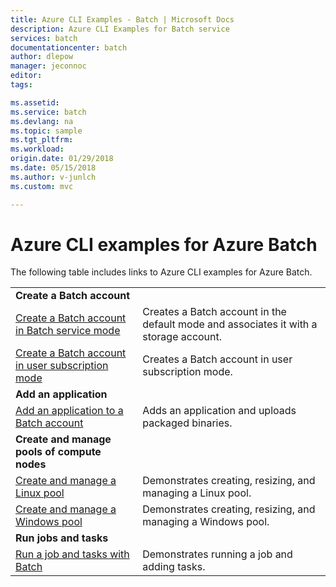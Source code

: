 ```yaml
---
title: Azure CLI Examples - Batch | Microsoft Docs
description: Azure CLI Examples for Batch service
services: batch
documentationcenter: batch
author: dlepow
manager: jeconnoc
editor: 
tags: 

ms.assetid:
ms.service: batch
ms.devlang: na
ms.topic: sample
ms.tgt_pltfrm: 
ms.workload: 
origin.date: 01/29/2018
ms.date: 05/15/2018
ms.author: v-junlch
ms.custom: mvc

---
```

# Azure CLI examples for Azure Batch

The following table includes links to Azure CLI examples for Azure Batch.

|  |  |
|---|---|
|**Create a Batch account**||
| [Create a Batch account in Batch service mode](./scripts/batch-cli-sample-create-account.md) | Creates a Batch account in the default mode and associates it with a storage account. |
| [Create a Batch account in user subscription mode](./scripts/batch-cli-sample-create-user-subscription-account.md) | Creates a Batch account in user subscription mode. |
|**Add an application**||
| [Add an application to a Batch account](./scripts/batch-cli-sample-add-application.md) | Adds an application and uploads packaged binaries.|
|**Create and manage pools of compute nodes**||
| [Create and manage a Linux pool](./scripts/batch-cli-sample-manage-linux-pool.md) | Demonstrates creating, resizing, and managing a Linux pool. |
| [Create and manage a Windows pool](./scripts/batch-cli-sample-manage-windows-pool.md) | Demonstrates creating, resizing, and managing a Windows pool. |
|**Run jobs and tasks**||
| [Run a job and tasks with Batch](./scripts/batch-cli-sample-run-job.md) | Demonstrates running a job and adding tasks. |


<!-- Update_Description: update metedata properties -->